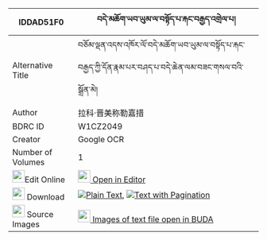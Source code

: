 |IDDAD51F0|བདེ་མཆོག་ཡབ་ཡུམ་ལ་བསྟོད་པ་རྐང་བརྒྱད་འགྲེལ་པ། 
| --- | --- 
|Alternative Title |བཅོམ་ལྡན་འདས་འཁོར་ལོ་བདེ་མཆོག་ཡབ་ཡུམ་ལ་བསྟོད་པ་རྐང་བརྒྱད་ཀྱི་དོན་རྣམ་པར་བཤད་པ་བདེ་ཆེན་ལམ་བཟང་གསལ་བའི་སྒྲོན་མེ།
|Author| 拉科·晋美称勒嘉措
|BDRC ID | W1CZ2049
|Creator | Google OCR
|Number of Volumes| 1
|<img width="25" src="https://img.icons8.com/color/25/000000/edit-property.png">Edit Online| [<img width="25" src="https://avatars.githubusercontent.com/u/45091458?s=200&v=4"> Open in Editor](http://editor.openpecha.org/IDDAD51F0)
|<img width="25" src="https://img.icons8.com/fluent/48/000000/download-2.png"/>  Download | [![](https://img.icons8.com/color/20/000000/txt.png)Plain Text](https://github.com/Openpecha/IDDAD51F0/releases/download/v1/demchok_yabyum_la_topa_kang_gy_plain_IDDAD51F0.zip), [![](https://img.icons8.com/color/20/000000/txt.png)Text with Pagination](https://github.com/Openpecha/IDDAD51F0/releases/download/v1/demchok_yabyum_la_topa_kang_gy_pages_IDDAD51F0.zip)
|<img width="25" src="https://img.icons8.com/plasticine/100/000000/pictures-folder.png"/>  Source Images | [<img width="25" src="https://library.bdrc.io/icons/BUDA-small.svg"> Images of text file open in BUDA](https://library.bdrc.io/show/bdr:W1CZ2049)
